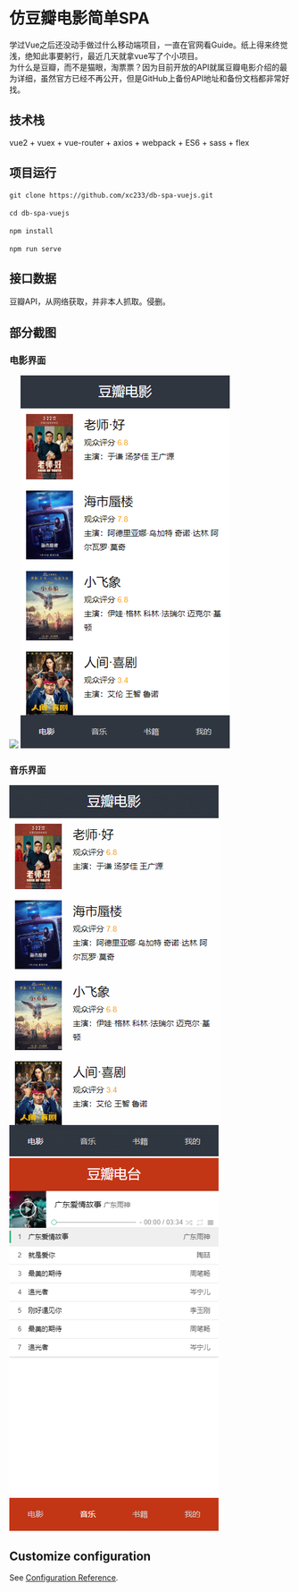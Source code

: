 # 仿豆瓣电影简单SPA
学过Vue之后还没动手做过什么移动端项目，一直在官网看Guide。纸上得来终觉浅，绝知此事要躬行，最近几天就拿vue写了个小项目。  
为什么是豆瓣，而不是猫眼，淘票票？因为目前开放的API就属豆瓣电影介绍的最为详细，虽然官方已经不再公开，但是GitHub上备份API地址和备份文档都非常好找。
## 技术栈
vue2 + vuex + vue-router + axios + webpack + ES6  + sass + flex 
## 项目运行
```
git clone https://github.com/xc233/db-spa-vuejs.git

cd db-spa-vuejs

npm install

npm run serve
```
## 接口数据
豆瓣API，从网络获取，并非本人抓取。侵删。


## 部分截图
### 电影界面
![](img/1.gif)
![](img/pic1.png)
### 音乐界面
![](img/2.gif)
![](img/pic2.png)


## Customize configuration
See [Configuration Reference](https://cli.vuejs.org/config/).
